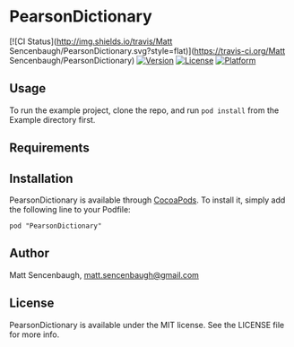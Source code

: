 # PearsonDictionary

[![CI Status](http://img.shields.io/travis/Matt Sencenbaugh/PearsonDictionary.svg?style=flat)](https://travis-ci.org/Matt Sencenbaugh/PearsonDictionary)
[![Version](https://img.shields.io/cocoapods/v/PearsonDictionary.svg?style=flat)](http://cocoadocs.org/docsets/PearsonDictionary)
[![License](https://img.shields.io/cocoapods/l/PearsonDictionary.svg?style=flat)](http://cocoadocs.org/docsets/PearsonDictionary)
[![Platform](https://img.shields.io/cocoapods/p/PearsonDictionary.svg?style=flat)](http://cocoadocs.org/docsets/PearsonDictionary)

## Usage

To run the example project, clone the repo, and run `pod install` from the Example directory first.

## Requirements

## Installation

PearsonDictionary is available through [CocoaPods](http://cocoapods.org). To install
it, simply add the following line to your Podfile:

    pod "PearsonDictionary"

## Author

Matt Sencenbaugh, matt.sencenbaugh@gmail.com

## License

PearsonDictionary is available under the MIT license. See the LICENSE file for more info.

